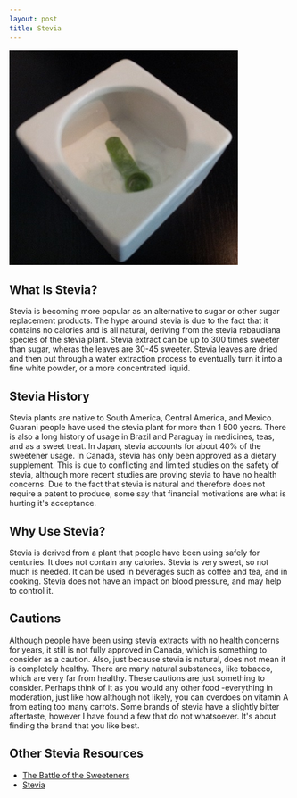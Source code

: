 ```yaml
---
layout: post
title: Stevia
---
```


![Stevia](/images/stevia.jpg)

## What Is Stevia?

Stevia is becoming more popular as an alternative to sugar or other sugar replacement products. The hype around stevia is due to the fact that it contains no calories and is all natural, deriving from the stevia rebaudiana species of the stevia plant. Stevia extract can be up to 300 times sweeter than sugar, wheras the leaves are 30-45 sweeter. Stevia leaves are dried and then put through a water extraction process to eventually turn it into a fine white powder, or a more concentrated liquid. 

## Stevia History
Stevia plants are native to South America, Central America, and Mexico. 
Guarani people have used the stevia plant for more than 1 500 years. There is also a long history of usage in Brazil and Paraguay in medicines, teas, and as a sweet treat. In Japan, stevia accounts for about 40% of the sweetener usage. In Canada, stevia has only been approved as a dietary supplement. This is due to conflicting and limited studies on the safety of stevia, although more recent studies are proving stevia to have no health concerns. Due to the fact that stevia is natural and therefore does not require a patent to produce, some say that financial motivations are what is hurting it's acceptance. 

## Why Use Stevia?
Stevia is derived from a plant that people have been using safely for centuries. It does not contain any calories. Stevia is very sweet, so not much is needed. It can be used in beverages such as coffee and tea, and in cooking. Stevia does not have an impact on blood pressure, and may help to control it. 

## Cautions 
Although people have been using stevia extracts with no health concerns for years, it still is not fully approved in Canada, which is something to consider as a caution. Also, just because stevia is natural, does not mean it is completely healthy. There are many natural substances, like tobacco, which are very far from healthy. These cautions are just something to consider. Perhaps think of it as you would any other food -everything in moderation, just like how although not likely, you can overdoes on vitamin A from eating too many carrots. Some brands of stevia have a slightly bitter aftertaste, however I have found a few that do not whatsoever. It's about finding the brand that you like best. 

## Other Stevia Resources
- [The Battle of the Sweeteners](http://www.precisionnutrition.com/battle-of-sweeteners)
- [Stevia](http://www.livestrong.com/stevia/)
